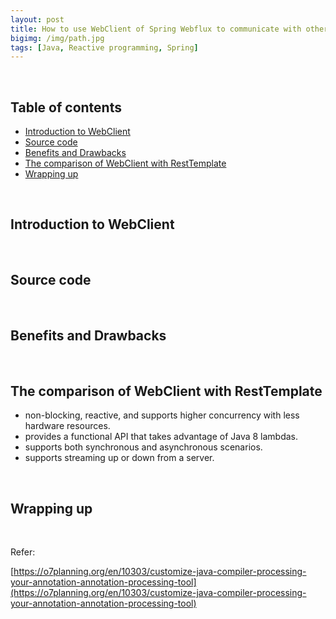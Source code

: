 ```yaml
---
layout: post
title: How to use WebClient of Spring Webflux to communicate with other systems
bigimg: /img/path.jpg
tags: [Java, Reactive programming, Spring]
---
```






<br>

## Table of contents
- [Introduction to WebClient](#introduction-to-webclient)
- [Source code](#source-code)
- [Benefits and Drawbacks](#benefits-and-drawbacks)
- [The comparison of WebClient with RestTemplate](#the-comparison-of-webclient-with-resttemplate)
- [Wrapping up](#wrapping-up)


<br>

## Introduction to WebClient





<br>

## Source code





<br>

## Benefits and Drawbacks



<br>

## The comparison of WebClient with RestTemplate

- non-blocking, reactive, and supports higher concurrency with less hardware resources.
- provides a functional API that takes advantage of Java 8 lambdas.
- supports both synchronous and asynchronous scenarios.
- supports streaming up or down from a server.


<br>

## Wrapping up








<br>

Refer:

[https://o7planning.org/en/10303/customize-java-compiler-processing-your-annotation-annotation-processing-tool](https://o7planning.org/en/10303/customize-java-compiler-processing-your-annotation-annotation-processing-tool)